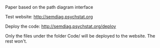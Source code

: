 Paper based on the path diagram interface

Test website: http://semdiag.psychstat.org

Deploy the code: http://semdiag.psychstat.org/deploy

Only the files under the folder Code/ will be deployed to the website. The rest won't.